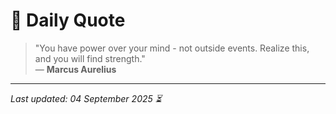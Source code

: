# 📜 Daily Quote

> "You have power over your mind - not outside events. Realize this, and you will find strength."  
> — **Marcus Aurelius**

---

_Last updated: 04 September 2025 ⏳_
